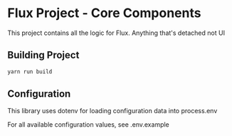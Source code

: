 # Flux Project - Core Components
This project contains all the logic for Flux. Anything that's detached not UI 


## Building Project

```javascript
yarn run build
```

## Configuration

This library uses dotenv for loading configuration data into process.env

For all available configuration values, see .env.example